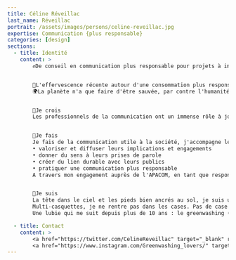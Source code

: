 ```yaml
---
title: Céline Réveillac
last_name: Réveillac
portrait: /assets/images/persons/celine-reveillac.jpg
expertise: Communication {plus responsable}
categories: [design]
sections:
  - title: Identité
    content: >
        ✊De conseil en communication plus responsable pour projets à impact positif et solidaire au militantisme il n'y a qu'un pas que j'ai parfois envie de franchir [📣 Édit juillet 2021 : pas franchi, avec la création de l'association Communication et démocratie !].


        💫L'effervescence récente autour d'une consommation plus responsable /de l’entrepreneuriat engagé est nécessaire, cependant il n'est plus question de transition mais d'urgence.
        🌍La planète n'a que faire d'être sauvée, par contre l'humanité a besoin d'elle pour y vivre, nous devrions la choyer plutôt que la piller.


        💭Je crois
        Les professionnels de la communication ont un immense rôle à jouer dans la transformation sociale et sociétale. Des nouveaux enjeux de communication sont là, des friches entières sont à explorer, des actions nouvelles à expérimenter, des imaginaires sont à ré-inventer. Une communication plus responsable, bien sûr est à pratiquer au jour le jour, et tout de suite.


        💪Je fais
        Je fais de la communication utile à la société, j'accompagne les acteurs qui p(a)nsent notre monde sur l’ensemble des besoins de communication, de la stratégie à l’opérationnel, pour :
        • valoriser et diffuser leurs implications et engagements
        • donner du sens à leurs prises de parole
        • créer du lien durable avec leurs publics
        • pratiquer une communication plus responsable
        A travers mon engagement auprès de l'APACOM, en tant que responsable de la commission Com'avenir, je participe à la sensibilisation et à la montée en compétence sur les sujets de la communication responsable/la responsabilité du communicant.


        🐣Je suis
        La tête dans le ciel et les pieds bien ancrés au sol, je suis une personne profondément engagée, toujours à la recherche du mieux, et, depuis quelques temps, dans l'action pour faire bouger les lignes.
        Multi-casquettes, je ne rentre pas dans les cases. Pas de case donc, mais toujours un cadre, nécessaire à la clarté, la confiance, la rigueur et la créativité.
        Une lubie qui me suit depuis plus de 10 ans : le greenwashing (et la communication plus responsable).

  - title: Contact
    content: >
        <a href="https://twitter.com/CelineReveillac" target="_blank" rel="noreferrer">Twitter</a> –
        <a href="https://www.instagram.com/Greenwashing_lovers/" target="_blank" rel="noreferrer">Instagram</a>
---
```

